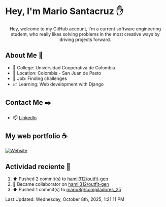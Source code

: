 # Hey, I'm Mario Santacruz :raised_hand:

<center>
    Hey, welcome to my GitHub account, I'm a current software engineering student, who really likes solving problems in the most creative ways by driving projects forward.
</center>

## About Me 🤔

- :school_satchel: College: Universidad Cooperativa de Colombia
- :round_pushpin: Location: Colombia - San Juan de Pasto
- :briefcase: Job: Finding challenges
- :chart_with_upwards_trend: Learning: Web development with Django

## Contact Me :black_nib:

- :mailbox: [LinkedIn](https://www.linkedin.com/in/mario-fernando-santacruz-pantoja-967349324/)

## My web portfolio :coffee:

[![Website](https://img.shields.io/website?url=https%3A%2F%2Fmiportfolio-murex.vercel.app%2F&up_message=My%20portfolio&up_color=yellow&down_message=Website&down_color=black&style=for-the-badge&label=Personal%20website)](https://miportfolio-murex.vercel.app/)

## Actividad reciente :eyes:
<!--RECENT_ACTIVITY:start-->
1. ⬆️ Pushed 2 commit(s) to [hamil312/outfit-gen](https://github.com/hamil312/outfit-gen)<br>
2. 🤝 Became collaborator on [hamil312/outfit-gen](https://github.com/hamil312/outfit-gen)<br>
3. ⬆️ Pushed 1 commit(s) to [mario8q/compiladores_25](https://github.com/mario8q/compiladores_25)<br>
<!--RECENT_ACTIVITY:end-->
<!--RECENT_ACTIVITY:last_update-->
Last Updated: Wednesday, October 8th, 2025, 1:21:11 PM
<!--RECENT_ACTIVITY:last_update_end-->
